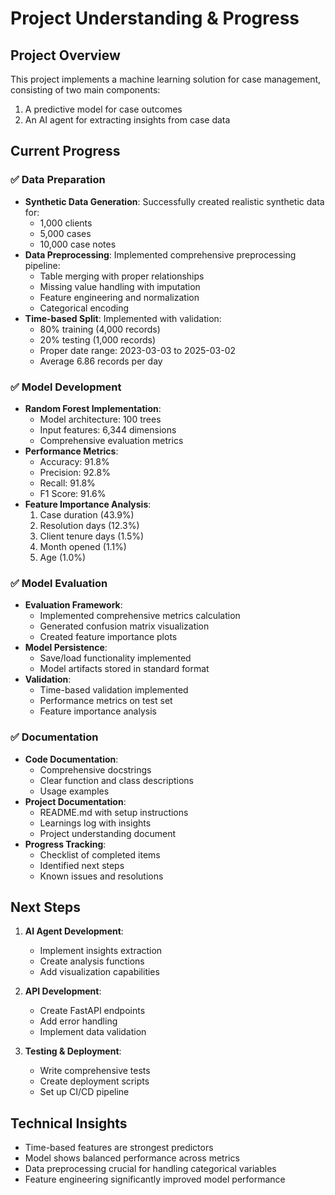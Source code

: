 # Project Understanding & Progress

## Project Overview
This project implements a machine learning solution for case management, consisting of two main components:
1. A predictive model for case outcomes
2. An AI agent for extracting insights from case data

## Current Progress

### ✅ Data Preparation
- **Synthetic Data Generation**: Successfully created realistic synthetic data for:
  - 1,000 clients
  - 5,000 cases
  - 10,000 case notes
- **Data Preprocessing**: Implemented comprehensive preprocessing pipeline:
  - Table merging with proper relationships
  - Missing value handling with imputation
  - Feature engineering and normalization
  - Categorical encoding
- **Time-based Split**: Implemented with validation:
  - 80% training (4,000 records)
  - 20% testing (1,000 records)
  - Proper date range: 2023-03-03 to 2025-03-02
  - Average 6.86 records per day

### ✅ Model Development
- **Random Forest Implementation**:
  - Model architecture: 100 trees
  - Input features: 6,344 dimensions
  - Comprehensive evaluation metrics
- **Performance Metrics**:
  - Accuracy: 91.8%
  - Precision: 92.8%
  - Recall: 91.8%
  - F1 Score: 91.6%
- **Feature Importance Analysis**:
  1. Case duration (43.9%)
  2. Resolution days (12.3%)
  3. Client tenure days (1.5%)
  4. Month opened (1.1%)
  5. Age (1.0%)

### ✅ Model Evaluation
- **Evaluation Framework**:
  - Implemented comprehensive metrics calculation
  - Generated confusion matrix visualization
  - Created feature importance plots
- **Model Persistence**:
  - Save/load functionality implemented
  - Model artifacts stored in standard format
- **Validation**:
  - Time-based validation implemented
  - Performance metrics on test set
  - Feature importance analysis

### ✅ Documentation
- **Code Documentation**:
  - Comprehensive docstrings
  - Clear function and class descriptions
  - Usage examples
- **Project Documentation**:
  - README.md with setup instructions
  - Learnings log with insights
  - Project understanding document
- **Progress Tracking**:
  - Checklist of completed items
  - Identified next steps
  - Known issues and resolutions

## Next Steps
1. **AI Agent Development**:
   - Implement insights extraction
   - Create analysis functions
   - Add visualization capabilities

2. **API Development**:
   - Create FastAPI endpoints
   - Add error handling
   - Implement data validation

3. **Testing & Deployment**:
   - Write comprehensive tests
   - Create deployment scripts
   - Set up CI/CD pipeline

## Technical Insights
- Time-based features are strongest predictors
- Model shows balanced performance across metrics
- Data preprocessing crucial for handling categorical variables
- Feature engineering significantly improved model performance 